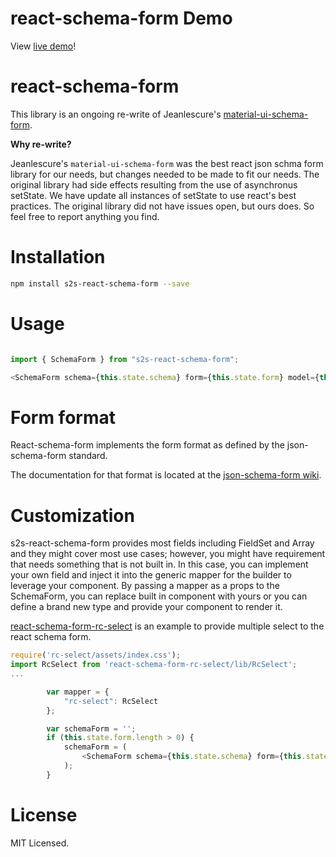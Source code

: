 # react-schema-form Demo

View [live demo]( )!

# react-schema-form

This library is an ongoing re-write of Jeanlescure's [material-ui-schema-form](https://github.com/jeanlescure/material-ui-schema-form).

**Why re-write?**

Jeanlescure's `material-ui-schema-form` was the best react json schma form library for our needs, but changes needed to be made to fit our needs. 
The original library had side effects resulting from the use of asynchronus setState. We have update all instances of setState to use react's best practices.
The original library did not have issues open, but ours does. So feel free to report anything you find. 

# Installation

```sh
npm install s2s-react-schema-form --save
```


# Usage

```js

import { SchemaForm } from "s2s-react-schema-form";

<SchemaForm schema={this.state.schema} form={this.state.form} model={this.props.model} onModelChange={this.props.onModelChange} />

```

# Form format

React-schema-form implements the form format as defined by the json-schema-form standard.

The documentation for that format is located at the [json-schema-form wiki](https://github.com/json-schema-form/json-schema-form/wiki/Documentation).

# Customization

s2s-react-schema-form provides most fields including FieldSet and Array and they might cover most use cases; however, you might have requirement that needs something that is not built in. In this case, you
can implement your own field and inject it into the generic mapper for the builder to leverage your component. By passing a mapper as a props to the SchemaForm, you can replace built in component with
yours or you can define a brand new type and provide your component to render it.

[react-schema-form-rc-select](https://github.com/networknt/react-schema-form-rc-select) is an example to provide multiple select to the react schema form.

```js
require('rc-select/assets/index.css');
import RcSelect from 'react-schema-form-rc-select/lib/RcSelect';
...

        var mapper = {
            "rc-select": RcSelect
        };

        var schemaForm = '';
        if (this.state.form.length > 0) {
            schemaForm = (
                <SchemaForm schema={this.state.schema} form={this.state.form} model={this.state.model} onModelChange={this.onModelChange} mapper={mapper} />
            );
        }


```

# License

MIT Licensed.
